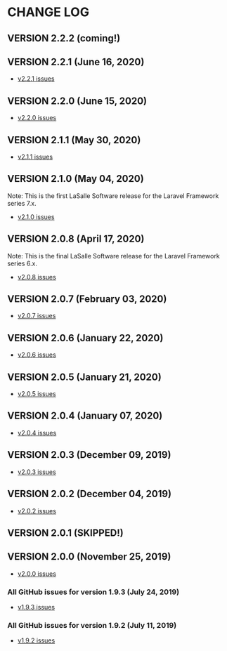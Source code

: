 # CHANGE LOG

## VERSION 2.2.2 (coming!)

## VERSION 2.2.1 (June 16, 2020)
* [v2.2.1 issues](https://github.com/LaSalleSoftware/ls-blogbackend-pkg/milestone/15?closed=1)

## VERSION 2.2.0 (June 15, 2020)
* [v2.2.0 issues](https://github.com/LaSalleSoftware/ls-blogbackend-pkg/milestone/14?closed=1)

## VERSION 2.1.1 (May 30, 2020)
* [v2.1.1 issues](https://github.com/LaSalleSoftware/ls-blogbackend-pkg/milestone/13?closed=1)

## VERSION 2.1.0 (May 04, 2020)
Note: This is the first LaSalle Software release for the Laravel Framework series 7.x.
* [v2.1.0 issues](https://github.com/LaSalleSoftware/ls-blogbackend-pkg/milestone/12?closed=1)

## VERSION 2.0.8 (April 17, 2020)
Note: This is the final LaSalle Software release for the Laravel Framework series 6.x.
* [v2.0.8 issues](https://github.com/LaSalleSoftware/ls-blogbackend-pkg/milestone/11?closed=1)

## VERSION 2.0.7 (February 03, 2020)
* [v2.0.7 issues](https://github.com/LaSalleSoftware/ls-blogbackend-pkg/milestone/10?closed=1)

## VERSION 2.0.6 (January 22, 2020)
* [v2.0.6 issues](https://github.com/LaSalleSoftware/ls-blogbackend-pkg/milestone/9?closed=1)

## VERSION 2.0.5 (January 21, 2020)
* [v2.0.5 issues](https://github.com/LaSalleSoftware/ls-blogbackend-pkg/milestone/8?closed=1)

## VERSION 2.0.4 (January 07, 2020)
* [v2.0.4 issues](https://github.com/LaSalleSoftware/ls-blogbackend-pkg/milestone/7?closed=1)

## VERSION 2.0.3 (December 09, 2019)
* [v2.0.3 issues](https://github.com/LaSalleSoftware/ls-blogbackend-pkg/milestone/6?closed=1)

## VERSION 2.0.2 (December 04, 2019)
* [v2.0.2 issues](https://github.com/LaSalleSoftware/ls-blogbackend-pkg/milestone/5?closed=1)

## VERSION 2.0.1 (SKIPPED!)

## VERSION 2.0.0 (November 25, 2019)
* [v2.0.0 issues](https://github.com/LaSalleSoftware/ls-blogbackend-pkg/milestone/3?closed=1)

### All GitHub issues for version 1.9.3 (July 24, 2019)
* [v1.9.3 issues](https://github.com/LaSalleSoftware/ls-blogbackend-pkg/milestone/2?closed=1)

### All GitHub issues for version 1.9.2 (July 11, 2019)
* [v1.9.2 issues](https://github.com/LaSalleSoftware/ls-blogbackend-pkg/milestone/1?closed=1)
